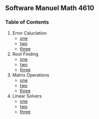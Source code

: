 ## Software Manuel Math 4610

### Table of Contents

1. Error Caluclation
    * [one](https://gbmitchell.github.io/math4610/softwareManuel/errorCalculation/one/problem)
    * [two](https://gbmitchell.github.io/math4610/softwareManuel/errorCalculation/two/problem)
    * [three](https://gbmitchell.github.io/math4610/softwareManuel/errorCalculation/three/problem)  
2. Root Finding
    * [one](https://gbmitchell.github.io/math4610/softwareManuel/rootFinding/one/problem)
    * [two](https://gbmitchell.github.io/math4610/softwareManuel/rootFinding/two/problem)
    * [three](https://gbmitchell.github.io/math4610/softwareManuel/rootFinding/three/problem)  
3. Matrix Operations
    * [one](https://gbmitchell.github.io/math4610/softwareManuel/matrixOperations/one/problem)
    * [two](https://gbmitchell.github.io/math4610/softwareManuel/matrixOperations/two/problem)
    * [three](https://gbmitchell.github.io/math4610/softwareManuel/matrixOperations/three/problem)  
4. Linear Solvers
    * [one](https://gbmitchell.github.io/math4610/softwareManuel/linearSolvers/one/problem)
    * [two](https://gbmitchell.github.io/math4610/softwareManuel/linearSolvers/two/problem)
    * [three](https://gbmitchell.github.io/math4610/softwareManuel/linearSolvers/three/problem)
